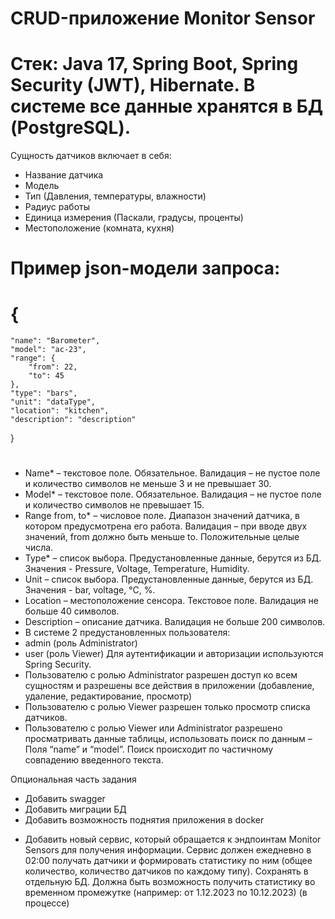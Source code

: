 # CRUD-приложение Monitor Sensor

# Стек: Java 17, Spring Boot, Spring Security (JWT), Hibernate. В системе все данные хранятся в БД (PostgreSQL).
Сущность датчиков включает в себя:
- Название датчика
- Модель
- Тип (Давления, температуры, влажности)
- Радиус работы
- Единица измерения (Паскали, градусы, проценты)
- Местоположение (комната, кухня)

# Пример json-модели запроса:
# {
    "name": "Barometer",
    "model": "ac-23",
    "range": {
        "from": 22,
        "to": 45
    },
    "type": "bars",
    "unit": "dataType",
    "location": "kitchen",
    "description": "description"
}
#
- Name* – текстовое поле. Обязательное. Валидация – не пустое поле и количество символов не меньше 3 и не превышает 30.
- Model* – текстовое поле. Обязательное. Валидация – не пустое поле и количество символов не превышает 15.
- Range from, to* – числовое поле. Диапазон значений датчика, в котором предусмотрена его работа. Валидация – при вводе двух значений, from должно быть меньше to. Положительные целые числа.
- Type* – список выбора. Предустановленные данные, берутся из БД. Значения - Pressure, Voltage, Temperature, Humidity.
- Unit – список выбора. Предустановленные данные, берутся из БД. Значения - bar, voltage, °С, %.
- Location – местоположение сенсора. Текстовое поле. Валидация не больше 40 символов.
- Description – описание датчика. Валидация не больше 200 символов.
- В системе 2 предустановленных пользователя:
-  	admin (роль Administrator)
-  	user (роль Viewer)
Для аутентификации и авторизации используются Spring Security. 
- Пользователю с ролью Administrator разрешен доступ ко всем сущностям и разрешены все действия в приложении (добавление, удаление, редактирование, просмотр)
- Пользователю с ролью Viewer разрешен только просмотр  списка датчиков. 
- Пользователю с ролью Viewer или Administrator разрешено просматривать данные таблицы, использовать поиск по данным – Поля “name” и “model”. Поиск происходит по частичному совпадению введенного текста. 

Опциональная часть задания
  - Добавить swagger
  - Добавить миграции БД
  - Добавить возможность поднятия приложения в docker
  * Добавить новый сервис, который обращается к эндпоинтам Monitor Sensors для получения информации. Сервис должен ежедневно в 02:00 получать датчики и формировать статистику по ним (общее количество, количество датчиков по каждому типу). Сохранять в отдельную БД. Должна быть возможность получить статистику во временном промежутке (например: от 1.12.2023 по 10.12.2023) (в процессе)
